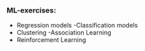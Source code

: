 ### ML-exercises:
- Regression models
-Classification models
- Clustering
-Association Learning
- Reinforcement Learning
